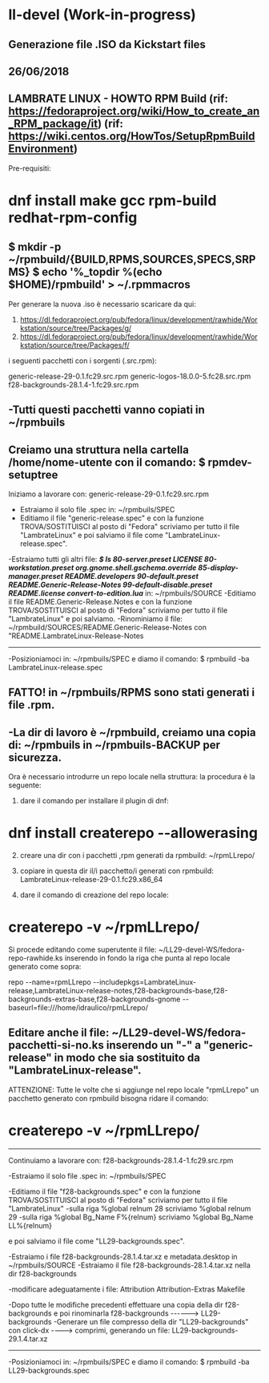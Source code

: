 # ll-devel (Work-in-progress)
Generazione file .ISO da Kickstart files
----------
26/06/2018
----------
LAMBRATE LINUX - HOWTO RPM Build
(rif: https://fedoraproject.org/wiki/How_to_create_an_RPM_package/it)
(rif: https://wiki.centos.org/HowTos/SetupRpmBuildEnvironment)
---------------
Pre-requisiti: 
# dnf install make gcc rpm-build redhat-rpm-config
$ mkdir -p ~/rpmbuild/{BUILD,RPMS,SOURCES,SPECS,SRPMS}
$ echo '%_topdir %(echo $HOME)/rpmbuild' > ~/.rpmmacros
---------------

Per generare la nuova .iso è necessario scaricare da qui:

1) https://dl.fedoraproject.org/pub/fedora/linux/development/rawhide/Workstation/source/tree/Packages/g/
2) https://dl.fedoraproject.org/pub/fedora/linux/development/rawhide/Workstation/source/tree/Packages/f/

i seguenti pacchetti con i sorgenti (.src.rpm):

generic-release-29-0.1.fc29.src.rpm
generic-logos-18.0.0-5.fc28.src.rpm
f28-backgrounds-28.1.4-1.fc29.src.rpm

-Tutti questi pacchetti vanno copiati in ~/rpmbuils
----------------------------------------------------------------
Creiamo una struttura nella cartella /home/nome-utente con il comando:
$ rpmdev-setuptree
----------------------------------------------------------------

Iniziamo a lavorare con: generic-release-29-0.1.fc29.src.rpm

- Estraiamo il solo file .spec in: ~/rpmbuils/SPEC
- Editiamo il file "generic-release.spec" e con la funzione TROVA/SOSTITUISCI al posto di "Fedora" scriviamo per tutto il file "LambrateLinux" e poi salviamo il file come "LambrateLinux-release.spec".

-Estraiamo tutti gli altri file:
___$ ls 
  80-server.preset           LICENSE
  80-workstation.preset      org.gnome.shell.gschema.override
  85-display-manager.preset  README.developers
  90-default.preset          README.Generic-Release-Notes
  99-default-disable.preset  README.license
  convert-to-edition.lua___
in: ~/rpmbuils/SOURCE
-Editiamo il file README.Generic-Release.Notes e con la funzione TROVA/SOSTITUISCI al posto di "Fedora" scriviamo per tutto il file "LambrateLinux" e poi salviamo.
-Rinominiamo il file: ~/rpmbuild/SOURCES/README.Generic-Release-Notes con "README.LambrateLinux-Release-Notes

----------------------------------------------------------------
-Posizioniamoci in: ~/rpmbuils/SPEC
e diamo il comando:
$ rpmbuild -ba LambrateLinux-release.spec

FATTO! in ~/rpmbuils/RPMS sono stati generati i file .rpm.
----------------------------------------------------------------
-La dir di lavoro è ~/rpmbuild, creiamo una copia di: ~/rpmbuils in ~/rpmbuils-BACKUP per sicurezza.
-------------------------------------------------------------------------------
Ora è necessario introdurre un repo locale nella struttura:
la procedura è la seguente:

1) dare il comando per installare il plugin di dnf:
# dnf install createrepo --allowerasing

2) creare una dir con i pacchetti ,rpm generati da rpmbuild:
~/rpmLLrepo/

3) copiare in questa dir il/i pacchetto/i generati con rpmbuild:
 LambrateLinux-release-29-0.1.fc29.x86_64

4) dare il comando di creazione del repo locale:
# createrepo -v ~/rpmLLrepo/

Si procede editando come superutente il file: ~/LL29-devel-WS/fedora-repo-rawhide.ks
inserendo in fondo la riga che punta al repo locale generato come sopra:

repo --name=rpmLLrepo --includepkgs=LambrateLinux-release,LambrateLinux-release-notes,f28-backgrounds-base,f28-backgrounds-extras-base,f28-backgrounds-gnome --baseurl=file:///home/idraulico/rpmLLrepo/

Editare anche il file: ~/LL29-devel-WS/fedora-pacchetti-si-no.ks
inserendo un "-" a "generic-release" in modo che sia sostituito da "LambrateLinux-release".
-------------------------------------------------------------------------------
ATTENZIONE: Tutte le volte che si aggiunge nel repo locale "rpmLLrepo" un pacchetto generato con rpmbuild bisogna ridare il comando:
# createrepo -v ~/rpmLLrepo/
-------------------------------------------------------------------------------

Continuiamo a lavorare con: f28-backgrounds-28.1.4-1.fc29.src.rpm

-Estraiamo il solo file .spec in: ~/rpmbuils/SPEC

-Editiamo il file "f28-backgrounds.spec" e con la funzione TROVA/SOSTITUISCI al posto di "Fedora" scriviamo per tutto il file "LambrateLinux" 
-sulla riga %global relnum 28 scriviamo %global relnum 29
-sulla riga %global Bg_Name F%{relnum} scriviamo %global Bg_Name LL%{relnum}

e poi salviamo il file come "LL29-backgrounds.spec".

-Estraiamo i file f28-backgrounds-28.1.4.tar.xz e metadata.desktop in ~/rpmbuils/SOURCE
-Estraiamo il file f28-backgrounds-28.1.4.tar.xz nella dir f28-backgrounds

-modificare adeguatamente i file:
Attribution
Attribution-Extras
Makefile

-Dopo tutte le modifiche precedenti effettuare una copia della dir f28-backgrounds e poi rinominarla
f28-backgrounds   ------>   LL29-backgrounds
-Generare un file compresso della dir "LL29-backgrounds" con click-dx ----> comprimi, generando un file:
 LL29-backgrounds-29.1.4.tar.xz

----------------------------------------------------------------
-Posizioniamoci in: ~/rpmbuils/SPEC
e diamo il comando:
$ rpmbuild -ba LL29-backgrounds.spec
